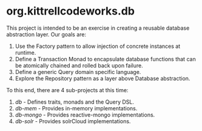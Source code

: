 # org.kittrellcodeworks.db
This project is intended to be an exercise in creating a reusable
database abstraction layer. Our goals are:

1. Use the Factory pattern to allow injection of concrete instances
at runtime.
2. Define a Transaction Monad to encapsulate database functions
that can be atomically chained and rolled back upon failure.
3. Define a generic Query domain specific language.
4. Explore the Repository pattern as a layer above Database abstraction.

To this end, there are 4 sub-projects at this time:

1. *db* - Defines traits, monads and the Query DSL.
2. *db-mem* - Provides in-memory implementations.
3. *db-mongo* - Provides reactive-mongo implementations.
4. *db-solr* - Provides solrCloud implementations.
